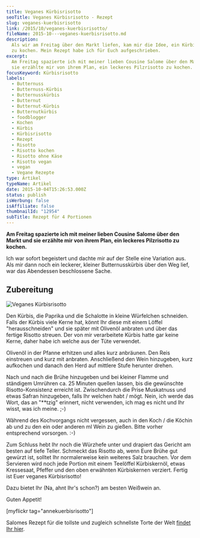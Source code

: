 ```yaml
---
title: Veganes Kürbisrisotto
seoTitle: Veganes Kürbisrisotto - Rezept
slug: veganes-kuerbisrisotto
link: /2015/10/veganes-kuerbisrisotto/
fileName: 2015-10---veganes-kuerbisrisotto.md
description:
  Als wir am Freitag über den Markt liefen, kam mir die Idee, ein Kürbisrisotto
  zu kochen. Mein Rezept habe ich für Euch aufgeschrieben.
excerpt:
  Am Freitag spazierte ich mit meiner lieben Cousine Salome über den Markt und
  sie erzählte mir von ihrem Plan, ein leckeres Pilzrisotto zu kochen.
focusKeyword: Kürbisrisotto
labels:
  - Butternuss
  - Butternuss-Kürbis
  - Butternusskürbis
  - Butternut
  - Butternut-Kürbis
  - Butternutkürbis
  - foodblogger
  - Kochen
  - Kürbis
  - Kürbisrisotto
  - Rezept
  - Risotto
  - Risotto kochen
  - Risotto ohne Käse
  - Risotto vegan
  - vegan
  - Vegane Rezepte
type: Artikel
typeName: Artikel
date: 2015-10-04T15:26:53.000Z
status: publish
isWerbung: false
isAffiliate: false
thumbnailId: "12954"
subTitle: Rezept für 4 Portionen
---
```


<strong>Am Freitag spazierte ich mit meiner lieben Cousine Salome über den Markt
und sie erzählte mir von ihrem Plan, ein leckeres Pilzrisotto zu kochen.
</strong>

Ich war sofort begeistert und dachte mir auf der Stelle eine Variation aus. Als
mir dann noch ein leckerer, kleiner Butternusskürbis über den Weg lief, war das
Abendessen beschlossene Sache.

## Zubereitung

![Veganes Kürbisrisotto](http://cardamonchai.com/wp-content/uploads/2015/10/21317111274_16c4c7655f_z.jpg '<a href="http://cardamonchai.com/wp-content/uploads/2015/10/21317111274_16c4c7655f_z.jpg"> </a> Veganes Kürbisrisotto')

Den Kürbis, die Paprika und die Schalotte in kleine Würfelchen schneiden. Falls
der Kürbis viele Kerne hat, könnt Ihr diese mit einem Löffel "herausschneiden"
und sie später mit Olivenöl anbraten und über das fertige Risotto streuen. Der
von mir verarbeitete Kürbis hatte gar keine Kerne, daher habe ich welche aus der
Tüte verwendet.

Olivenöl in der Pfanne erhitzen und alles kurz anbräunen. Den Reis einstreuen
und kurz mit anbraten. Anschließend den Wein hinzugeben, kurz aufkochen und
danach den Herd auf mittlere Stufe herunter drehen.

Nach und nach die Brühe hinzugeben und bei kleiner Flamme und ständigem Umrühren
ca. 25 Minuten quellen lassen, bis die gewünschte Risotto-Konsistenz erreicht
ist. Zwischendurch die Prise Muskatnuss und etwas Safran hinzugeben, falls Ihr
welchen habt / mögt. Nein, ich werde das Wort, das an "\*\*tzig" erinnert, nicht
verwenden, ich mag es nicht und Ihr wisst, was ich meine. ;-)

Während des Kochvorgangs nicht vergessen, auch in den Koch / die Köchin ab und
zu den ein oder anderen ml Wein zu gießen. Bitte vorher entsprechend vorsorgen.
:-)

Zum Schluss hebt Ihr noch die Würzhefe unter und drapiert das Gericht am besten
auf tiefe Teller. Schmeckt das Risotto ab, wenn Eure Brühe gut gewürzt ist,
solltet Ihr normalerweise kein weiteres Salz brauchen. Vor dem Servieren wird
noch jede Portion mit einem Teelöffel Kürbiskernöl, etwas Kressesaat, Pfeffer
und den oben erwähnten Kürbiskernen verziert. Fertig ist Euer veganes
Kürbisrisotto!

Dazu bietet Ihr (Na, ahnt Ihr's schon?) am besten Weißwein an.

Guten Appetit!

[myflickr tag="annekuerbisrisotto"]

Salomes Rezept für die tollste und zugleich schnellste Torte der Welt
<a href="http://cardamonchai.com/2014/09/die-wunderbarste-torte-der-welt/">findet
Ihr hier</a>.

&nbsp;

&nbsp;
